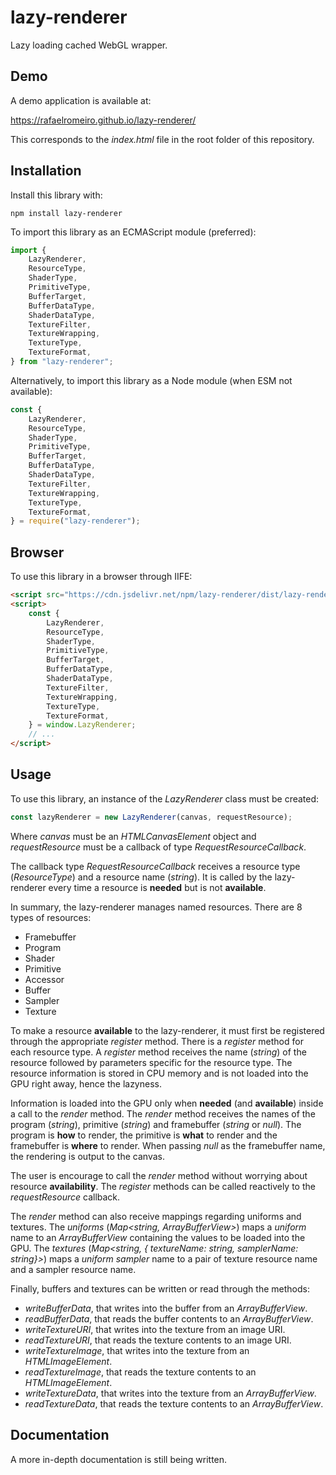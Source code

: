 # lazy-renderer
Lazy loading cached WebGL wrapper.

## Demo

A demo application is available at:

https://rafaelromeiro.github.io/lazy-renderer/

This corresponds to the *index.html* file in the root folder of this repository.

## Installation

Install this library with:
```
npm install lazy-renderer
```

To import this library as an ECMAScript module (preferred):
```javascript
import {
    LazyRenderer,
    ResourceType,
    ShaderType,
    PrimitiveType,
    BufferTarget,
    BufferDataType,
    ShaderDataType,
    TextureFilter,
    TextureWrapping,
    TextureType,
    TextureFormat,
} from "lazy-renderer";
```

Alternatively, to import this library as a Node module (when ESM not available):
```javascript
const {
    LazyRenderer,
    ResourceType,
    ShaderType,
    PrimitiveType,
    BufferTarget,
    BufferDataType,
    ShaderDataType,
    TextureFilter,
    TextureWrapping,
    TextureType,
    TextureFormat,
} = require("lazy-renderer");
```

## Browser

To use this library in a browser through IIFE:
```html
<script src="https://cdn.jsdelivr.net/npm/lazy-renderer/dist/lazy-renderer.iife.min.js"></script>
<script>
    const {
        LazyRenderer,
        ResourceType,
        ShaderType,
        PrimitiveType,
        BufferTarget,
        BufferDataType,
        ShaderDataType,
        TextureFilter,
        TextureWrapping,
        TextureType,
        TextureFormat,
    } = window.LazyRenderer;
    // ...
</script>
```

## Usage

To use this library, an instance of the *LazyRenderer* class must be created:
```javascript
const lazyRenderer = new LazyRenderer(canvas, requestResource);
```
Where *canvas* must be an *HTMLCanvasElement* object and *requestResource* must be a callback of type *RequestResourceCallback*.

The callback type *RequestResourceCallback* receives a resource type (*ResourceType*) and a resource name (*string*).
It is called by the lazy-renderer every time a resource is **needed** but is not **available**.

In summary, the lazy-renderer manages named resources.
There are 8 types of resources:
* Framebuffer
* Program
* Shader
* Primitive
* Accessor
* Buffer
* Sampler
* Texture

To make a resource **available** to the lazy-renderer, it must first be registered through the appropriate *register* method.
There is a *register* method for each resource type.
A *register* method receives the name (*string*) of the resource followed by parameters specific for the resource type.
The resource information is stored in CPU memory and is not loaded into the GPU right away, hence the lazyness.

Information is loaded into the GPU only when **needed** (and **available**) inside a call to the *render* method.
The *render* method receives the names of the program (*string*), primitive (*string*) and framebuffer (*string* or *null*).
The program is **how** to render, the primitive is **what** to render and the framebuffer is **where** to render.
When passing *null* as the framebuffer name, the rendering is output to the canvas.

The user is encourage to call the *render* method without worrying about resource **availability**.
The *register* methods can be called reactively to the *requestResource* callback.

The *render* method can also receive mappings regarding uniforms and textures.
The *uniforms* (*Map<string, ArrayBufferView>*) maps a *uniform* name to an *ArrayBufferView* containing the values to be loaded into the GPU.
The *textures* (*Map<string, { textureName: string, samplerName: string}>*) maps a *uniform sampler* name to a pair of texture resource name and a sampler resource name.

Finally, buffers and textures can be written or read through the methods:
* *writeBufferData*, that writes into the buffer from an *ArrayBufferView*.
* *readBufferData*, that reads the buffer contents to an *ArrayBufferView*.
* *writeTextureURI*, that writes into the texture from an image URI.
* *readTextureURI*, that reads the texture contents to an image URI.
* *writeTextureImage*, that writes into the texture from an *HTMLImageElement*.
* *readTextureImage*, that reads the texture contents to an *HTMLImageElement*.
* *writeTextureData*, that writes into the texture from an *ArrayBufferView*.
* *readTextureData*, that reads the texture contents to an *ArrayBufferView*.

## Documentation

A more in-depth documentation is still being written.